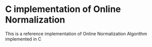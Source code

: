 # C implementation of Online Normalization

This is a reference implementation of Online Normalization Algorithm
implemented in C

